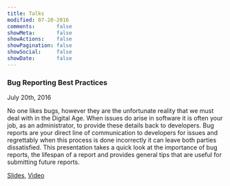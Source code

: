 ```yaml
---
title: Talks
modified: 07-20-2016
comments:       false
showMeta:       false
showActions:    false
showPagination: false
showSocial:     false
showDate:       false
---
```


### Bug Reporting Best Practices
July 20th, 2016

No one likes bugs, however they are the unfortunate reality that we must deal with in the Digital Age. When issues do arise in software it is often your job, as an administrator, to provide these details back to developers. Bug reports are your direct line of communication to developers for issues and regrettably when this process is done incorrectly it can leave both parties dissatisfied. This presentation takes a quick look at the importance of bug reports, the lifespan of a report and provides general tips that are useful for submitting future reports.

<a href="/talks/BugReportingBestPractices.key.pdf" target="_blank">Slides</a>, <a href="https://stream.lib.utah.edu/index.php?c=details&id=12607" target="_blank">Video</a>
